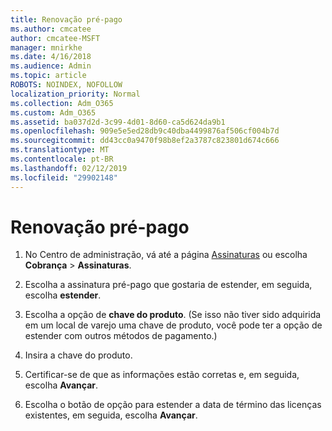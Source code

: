 ```yaml
---
title: Renovação pré-pago
ms.author: cmcatee
author: cmcatee-MSFT
manager: mnirkhe
ms.date: 4/16/2018
ms.audience: Admin
ms.topic: article
ROBOTS: NOINDEX, NOFOLLOW
localization_priority: Normal
ms.collection: Adm_O365
ms.custom: Adm_O365
ms.assetid: ba037d2d-3c99-4d01-8d60-ca5d624da9b1
ms.openlocfilehash: 909e5e5ed28db9c40dba4499876af506cf004b7d
ms.sourcegitcommit: dd43cc0a9470f98b8ef2a3787c823801d674c666
ms.translationtype: MT
ms.contentlocale: pt-BR
ms.lasthandoff: 02/12/2019
ms.locfileid: "29902148"
---
```

# <a name="prepaid-renewal"></a>Renovação pré-pago

1. No Centro de administração, vá até a página [Assinaturas](https://go.microsoft.com/fwlink/p/?linkid=842054) ou escolha **Cobrança** \> **Assinaturas**.
    
2. Escolha a assinatura pré-pago que gostaria de estender, em seguida, escolha **estender**.
    
3. Escolha a opção de **chave do produto**. (Se isso não tiver sido adquirida em um local de varejo uma chave de produto, você pode ter a opção de estender com outros métodos de pagamento.)
    
4. Insira a chave do produto.
    
5. Certificar-se de que as informações estão corretas e, em seguida, escolha **Avançar**.
    
6. Escolha o botão de opção para estender a data de término das licenças existentes, em seguida, escolha **Avançar**.
    

